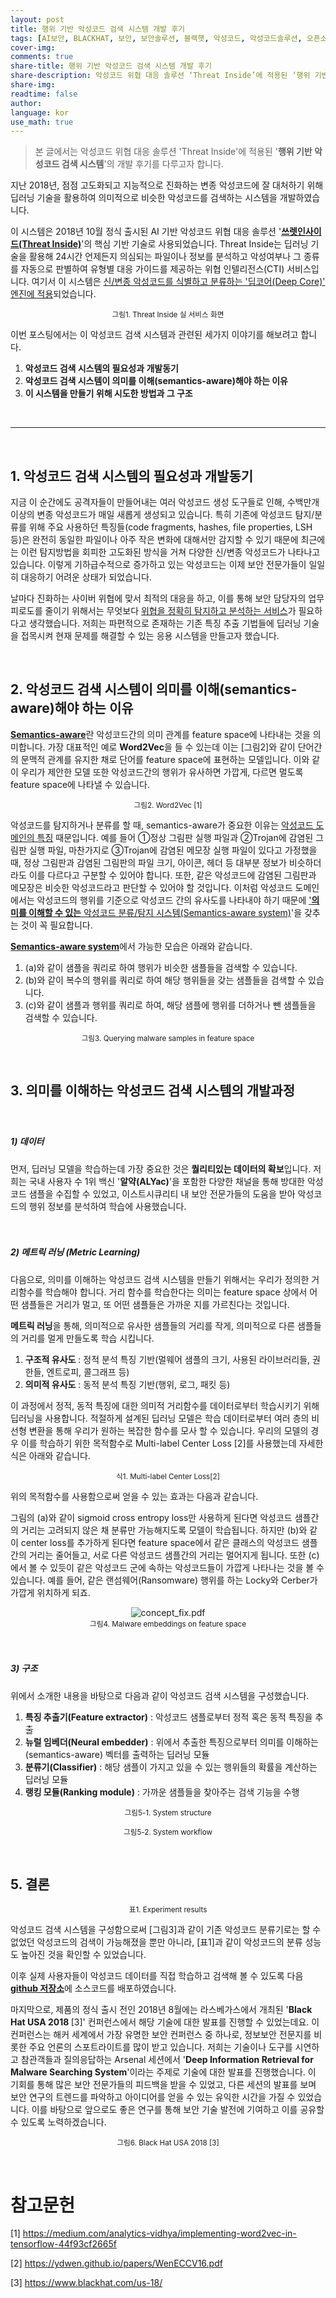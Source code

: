 ```yaml
---
layout: post
title: 행위 기반 악성코드 검색 시스템 개발 후기
tags: [AI보안, BLACKHAT, 보안, 보안솔루션, 블랙햇, 악성코드, 악성코드솔루션, 오픈소스, 위협대응솔루션, 이스트소프트, 이스트시큐리트, 인공지능보안, 인터넷보안]
cover-img:
comments: true
share-title: 행위 기반 악성코드 검색 시스템 개발 후기
share-description: 악성코드 위협 대응 솔루션 ‘Threat Inside’에 적용된 ‘행위 기반 악성코드 검색 시스템‘의 개발 후기 관련 글
share-img: 
readtime: false
author: 
language: kor
use_math: true
---
```


<!-- wp:quote -->
<blockquote class="wp-block-quote"><p>본 글에서는 악성코드 위협 대응 솔루션 'Threat Inside'에 적용된 '<strong>행위 기반 악성코드 검색 시스템</strong>'의 개발 후기를 다루고자 합니다.</p></blockquote>

<!-- wp:paragraph -->
<p>지난 2018년, 점점 고도화되고 지능적으로 진화하는 변종 악성코드에 잘 대처하기 위해 딥러닝 기술을 활용하여 의미적으로 비슷한 악성코드를 검색하는 시스템을 개발하였습니다.</p>
<!-- /wp:paragraph -->

<!-- wp:paragraph -->
<p>이 시스템은 2018년 10월 정식 출시된 AI 기반 악성코드 위협 대응 솔루션 '<strong><a href="https://www.estsecurity.com/enterprise/product/threatinside">쓰렛인사이드(Threat Inside)</a></strong>'의 핵심 기반 기술로 사용되었습니다. Threat Inside는 딥러닝 기술을 활용해 24시간 언제든지 의심되는 파일이나 정보를 분석하고 악성여부나 그 종류를 자동으로 판별하여 유형별 대응 가이드를 제공하는 위협 인텔리전스(CTI) 서비스입니다. 여기서 이 시스템은 <span style="text-decoration: underline;">신/변종 악성코드를 식별하고 분류하는 '딥코어(Deep Core)' 엔진에 적용</span>되었습니다.</p>
<!-- /wp:paragraph -->

<!-- wp:image {"id":822,"align":"wide"} -->
<center>
<figure class="wp-block-image alignwide">
<a class="wp-editor-md-post-content-link" href="/assets/img/2020/0406/1.png">
<img src="/assets/img/2020/0406/1.png" alt="" />
</a>
<figcaption><small> 그림1. Threat Inside 실 서비스 화면 </small></figcaption></figure>
</center>
<!-- /wp:image -->

<!-- wp:paragraph -->
<p>이번 포스팅에서는 이 악성코드 검색 시스템과 관련된 세가지 이야기를 해보려고 합니다.</p>
<!-- /wp:paragraph -->

<!-- wp:list {"ordered":true} -->
<ol><li><strong>악성코드 검색 시스템의 필요성과 개발동기</strong></li><li><strong>악성코드 검색 시스템이 의미를 이해(semantics-aware)해야 하는 이유</strong></li><li><strong>이 시스템을 만들기 위해 시도한 방법과 그 구조</strong></li></ol>
<!-- /wp:list -->

<br>

<hr />

<br>

<!-- wp:heading -->
<h2>1.  악성코드 검색 <strong>시스템의 필요성과 개발동기</strong> </h2>
<!-- /wp:heading -->

<!-- wp:paragraph -->
<p>지금 이 순간에도 공격자들이 만들어내는 여러 악성코드 생성 도구들로 인해, 수백만개 이상의 변종 악성코드가 매일 새롭게 생성되고 있습니다. 특히 기존에 악성코드 탐지/분류를 위해 주요 사용하던 특징들(code fragments, hashes, file properties, LSH 등)은 완전히 동일한 파일이나 아주 작은 변화에 대해서만 감지할 수 있기 때문에 최근에는 이런 탐지방법을 회피한 고도화된 방식을 거쳐 다양한 신/변종 악성코드가 나타나고 있습니다. 이렇게 기하급수적으로 증가하고 있는 악성코드는 이제 보안 전문가들이 일일히 대응하기 어려운 상태가 되었습니다.</p>
<!-- /wp:paragraph -->

<!-- wp:paragraph -->
<p>날마다 진화하는 사이버 위협에 맞서 최적의 대응을 하고, 이를 통해 보안 담당자의 업무 피로도를 줄이기 위해서는 무엇보다 <span style="text-decoration: underline;">위협을 정확히 탐지하고 분석하는 서비스</span>가 필요하다고 생각했습니다. 저희는 파편적으로 존재하는 기존 특징 추출 기법들에 딥러닝 기술을 접목시켜 현재 문제를 해결할 수 있는 응용 시스템을 만들고자 했습니다.</p>
<!-- /wp:paragraph -->

<br>

<!-- wp:heading -->
<h2>2.  <strong>악성코드 검색 시스템이 의미를 이해(semantics-aware)해야 하는 이유</strong></h2>
<!-- /wp:heading -->

<!-- wp:paragraph -->
<p><strong><span style="text-decoration: underline;">Semantics-aware</span></strong>란 악성코드간의 의미 관계를 feature space에 나타내는 것을 의미합니다. 가장 대표적인 예로 <strong>Word2Vec</strong>을 들 수 있는데 이는 [그림2]와 같이 단어간의 문맥적 관계를 유지한 채로 단어를 feature space에 표현하는 모델입니다. 이와 같이 우리가 제안한 모델 또한 악성코드간의 행위가 유사하면 가깝게, 다르면 멀도록 feature space에 나타낼 수 있습니다.</p>
<!-- /wp:paragraph -->

<!-- wp:image {"id":812} -->
<center>
<figure class="wp-block-image">
<a class="wp-editor-md-post-content-link" href="/assets/img/2020/0406/2.png">
<img src="/assets/img/2020/0406/2.png" alt="" />
</a>
<figcaption><small>그림2. Word2Vec [1]</small></figcaption></figure>
</center>
<!-- /wp:image -->

<!-- wp:paragraph -->
<p>악성코드를 탐지하거나 분류를 할 때, semantics-aware가 중요한 이유는 <span style="text-decoration: underline;">악성코드 도메인의 특징</span> 때문입니다. 예를 들어 ①정상 그림판 실행 파일과 ②Trojan에 감염된 그림판 실행 파일, 마찬가지로 ③Trojan에 감염된 메모장 실행 파일이 있다고 가정했을 때, 정상 그림판과 감염된 그림판의 파일 크기, 아이콘, 헤더 등 대부분 정보가 비슷하더라도 이를 다르다고 구분할 수 있어야 합니다. 또한, 같은 악성코드에 감염된 그림판과 메모장은 비슷한 악성코드라고 판단할 수 있어야 할 것입니다. 이처럼 악성코드 도메인에서는 악성코드의 행위를 기준으로 악성코드 간의 유사도를 나타내야 하기 때문에  <span style="text-decoration: underline;">'</span><strong><span style="text-decoration: underline;">의미를 이해할 수 있는</span></strong><span style="text-decoration: underline;"> 악성코드 분류/탐지 시스템(Semantics-aware system)</span>'을 갖추는 것이 꼭 필요합니다.</p>
<!-- /wp:paragraph -->

<!-- wp:paragraph -->
<p><strong><span style="text-decoration: underline;">Semantics-aware system</span></strong>에서 가능한 모습은 아래와 같습니다.</p>
<!-- /wp:paragraph -->

<!-- wp:list {"ordered":true} -->
<ol><li>(a)와 같이 샘플을 쿼리로 하여 행위가 비슷한 샘플들을 검색할 수 있습니다.</li><li>(b)와 같이 복수의 행위를 쿼리로 하여 해당 행위들을 갖는 샘플들을 검색할 수 있습니다.</li><li>(c)와 같이 샘플과 행위를 쿼리로 하여, 해당 샘플에 행위를 더하거나 뺀 샘플들을 검색할 수 있습니다.</li></ol>
<!-- /wp:list -->

<!-- wp:image {"id":813,"align":"wide"} -->
<center>
<figure class="wp-block-image alignwide">
<a class="wp-editor-md-post-content-link" href="/assets/img/2020/0406/3.png">
<img src="/assets/img/2020/0406/3.png" alt="" />
</a>
<figcaption><small>그림3. Querying malware samples in feature space</small></figcaption></figure>
</center>
<!-- /wp:image -->

<br/>

<!-- wp:heading -->
<h2><strong>3. 의미를 이해하는 악성코드 검색 시스템의 개발과정</strong></h2>
<!-- /wp:heading -->
<!-- wp:spacer {"height":20} -->
<div style="height:20px" aria-hidden="true" class="wp-block-spacer"></div>
<!-- /wp:spacer -->

<!-- wp:heading {"level":5} -->
<h5>1) 데이터</h5>
<!-- /wp:heading -->

<!-- wp:paragraph -->
<p>먼저, 딥러닝 모델을 학습하는데 가장 중요한 것은 <strong>퀄리티있는 데이터의 확보</strong>입니다. 저희는 국내 사용자 수 1위 백신 '<strong>알약(ALYac)</strong>'을 포함한 다양한 채널을 통해 방대한 악성코드 샘플을 수집할 수 있었고, 이스트시큐리티 내 보안 전문가들의 도움을 받아 악성코드의 행위 정보를 분석하여 학습에 사용했습니다.</p>
<!-- /wp:paragraph -->

<!-- wp:spacer {"height":20} -->
<div style="height:20px" aria-hidden="true" class="wp-block-spacer"></div>
<!-- /wp:spacer -->

<!-- wp:heading {"level":5} -->
<h5>2) 메트릭 러닝 <strong>(Metric Learning)</strong> </h5>
<!-- /wp:heading -->

<!-- wp:paragraph -->
<p>다음으로, 의미를 이해하는 악성코드 검색 시스템을 만들기 위해서는 우리가 정의한 거리함수를 학습해야 합니다. 거리 함수를 학습한다는 의미는 feature space 상에서 어떤 샘플들은 거리가 멀고, 또 어떤 샘플들은 가까운 지를 가르친다는 것입니다.</p>
<!-- /wp:paragraph -->

<!-- wp:paragraph -->
<p><strong>메트릭 러닝</strong>을 통해, 의미적으로 유사한 샘플들의 거리를 작게, 의미적으로 다른 샘플들의 거리를 멀게 만들도록 학습 시킵니다.</p>
<!-- /wp:paragraph -->

<!-- wp:list {"ordered":true} -->
<ol><li><strong>구조적 유사도</strong> : 정적 분석 특징 기반(멀웨어 샘플의 크기, 사용된 라이브러리들, 권한들, 엔트로피, 콜그래프 등)</li><li><strong>의미적 유사도</strong> : 동적 분석 특징 기반(행위, 로그, 패킷 등)</li></ol>
<!-- /wp:list -->

<!-- wp:paragraph -->
<p>이 과정에서 정적, 동적 특징에 대한 의미적 거리함수를 데이터로부터 학습시키기 위해 딥러닝을 사용합니다. 적절하게 설계된 딥러닝 모델은 학습 데이터로부터 여러 층의 비선형 변환을 통해 우리가 원하는 복잡한 함수를 모사 할 수 있습니다. 우리의 모델의 경우 이를 학습하기 위한 목적함수로 Multi-label Center Loss [2]를 사용했는데 자세한 식은 아래와 같습니다.</p>
<!-- /wp:paragraph -->

<!-- wp:image {"id":811} -->
<center><figure class="wp-block-image">
<a class="wp-editor-md-post-content-link" href="/assets/img/2020/0406/4.png">
<img src="/assets/img/2020/0406/4.png" alt="" />
</a>
<figcaption><small>식1. Multi-label Center Loss[2]</small></figcaption></figure>
</center>

<!-- /wp:image -->

<!-- wp:paragraph -->
<p>위의 목적함수를 사용함으로써 얻을 수 있는 효과는 다음과 같습니다.</p>
<!-- /wp:paragraph -->

<!-- wp:paragraph -->
<p>그림의 (a)와 같이 sigmoid cross entropy loss만 사용하게 된다면 악성코드 샘플간의 거리는 고려되지 않은 채 분류만 가능해지도록 모델이 학습됩니다. 하지만 (b)와 같이 center loss를 추가하게 된다면 feature space에서 같은 클래스의 악성코드 샘플간의 거리는 줄어들고, 서로 다른 악성코드 샘플간의 거리는 멀어지게 됩니다. 또한 (c)에서 볼 수 있듯이 같은 악성코드 군에 속하는 악성코드들이 가깝게 나타나는 것을 볼 수 있습니다. 예를 들어, 같은 랜섬웨어(Ransomware) 행위를 하는 Locky와 Cerber가 가깝게 위치하게 되죠.</p>
<!-- /wp:paragraph -->

<!-- wp:image {"align":"wide"} -->
<!-- TODO: 경로 틀림 -->
<center>
<figure class="wp-block-image alignwide">
<img src="https://lh6.googleusercontent.com/No9qjQQZLhFvhQrNbnfRdq9fpodL6JEmSg3UtWQX-nY01MuQklgKWana4ECpR3zZtn2zc3F7GMpOpEXWYko7D6cFTbqhdkyvmr57czPca1Zus6XU11aKiZzoeM_AHYWzprFl66Vg" alt="concept_fix.pdf"/>
<figcaption><small>그림4.  Malware embeddings on feature space</small></figcaption>
</figure>
</center>
<!-- /wp:image -->

<!-- wp:spacer {"height":20} -->
<div style="height:20px" aria-hidden="true" class="wp-block-spacer"></div>
<!-- /wp:spacer -->

<!-- wp:heading {"level":5} -->
<h5>3) 구조</h5>
<!-- /wp:heading -->

<!-- wp:paragraph -->
<p>위에서 소개한 내용을 바탕으로 다음과 같이 악성코드 검색 시스템을 구성했습니다.</p>
<!-- /wp:paragraph -->

<!-- wp:list {"ordered":true} -->
<ol><li><strong>특징 추출기(Feature extractor)</strong> : 악성코드 샘플로부터 정적 혹은 동적 특징을 추출</li><li><strong>뉴럴 임베더(Neural embedder)</strong> : 위에서 추출한 특징으로부터 의미를 이해하는(semantics-aware) 벡터를 출력하는 딥러닝 모듈</li><li><strong>분류기(Classifier)</strong> : 해당 샘플이 가지고 있을 수 있는 행위들의 확률을 계산하는 딥러닝 모듈</li><li><strong>랭킹 모듈(Ranking module)</strong> : 가까운 샘플들을 찾아주는 검색 기능을 수행</li></ol>
<!-- /wp:list -->

<!-- wp:image -->
<!-- TODO: 경로 틀림 -->
<center>
<figure class="wp-block-image"><img src="https://lh4.googleusercontent.com/h5rtU8z1-LyyhZ3CjdLI_ygTN6wYGpyr-hEubTjCP1H4rEWIfO_baOnZcdaSqoBsUwHYo5iXoyLuApwhi7h2mnKLiP99-_oIo9rFBHYBQh_5xxQ8_d-UA6FhtEIsWj0vcVC7w9W4" alt=""/>
<figcaption><small>그림5-1. System structure</small></figcaption></figure>
</center>
<!-- /wp:image -->

<!-- wp:image -->
<!-- TODO: 경로 틀림 -->
<center>
<figure class="wp-block-image"><img src="https://lh5.googleusercontent.com/ohmibn84UUIpagIHNYbUf-Qpb82YxGtphT6D8vjcqpWmlU23FU9Fo4gS5oXfXK9bqA-Ag2pmm6GY4ukYHO7D9YLJfc7HyY7YvQVa83OxG5ezam0l-mNv247GmbdyVPSlff5s8ABn" alt=""/>
<figcaption><small>그림5-2. System workflow</small></figcaption></figure>
</center>
<!-- /wp:image -->

<br/>
<!-- wp:heading -->
<h2>5. 결론</h2>
<!-- /wp:heading -->

<!-- wp:image {"id":799,"align":"full"} -->
<center>
<figure>
<a class="wp-editor-md-post-content-link" href="/assets/img/2020/0406/5.png">
<img src="/assets/img/2020/0406/5.png" alt="" />
</a>
<figcaption><small>표1. Experiment results</small></figcaption></figure>
</center>
<!-- /wp:image -->

<!-- wp:paragraph -->
<p>악성코드 검색 시스템을 구성함으로써 [그림3]과 같이 기존 악성코드 분류기로는 할 수 없었던 악성코드의 검색이 가능해졌을 뿐만 아니라, [표1]과 같이 악성코드의 분류 성능도 높아진 것을 확인할 수 있었습니다.</p>
<!-- /wp:paragraph -->

<!-- TODO: github 저장소 경로  -->
<!-- wp:paragraph -->
<p>이후 실제 사용자들이 악성코드 데이터를 직접 학습하고 검색해 볼 수 있도록 다음 <strong><a href="https://github.com/est-ai/malware-retrieval">github 저장소</a></strong>에 소스코드를 배포하였습니다.</p>
<!-- /wp:paragraph -->

<!-- wp:paragraph -->
<p>마지막으로, 제품의 정식 출시 전인 2018년 8월에는 라스베가스에서 개최된 '<strong>Black Hat USA 2018 </strong>[3]' 컨퍼런스에서 해당 기술에 대한 발표를 진행할 수 있었는데요. 이 컨퍼런스는 해커 세계에서 가장 유명한 보안 컨퍼런스 중 하나로, 정보보안 전문지를 비롯한 주요 언론의 스포트라이트를 많이 받고 있습니다.  저희는 기술이나 도구를 시연하고 참관객들과 질의응답하는  Arsenal 세션에서 '<strong>Deep Information Retrieval for Malware Searching System</strong>'이라는 주제로 기술에 대한 발표를 진행했습니다. 이 기회를 통해 많은 보안 전문가들의 피드백을 받을 수 있었고, 다른 세션의 발표를 보며 보안 연구의 트렌드를 파악하고 아이디어를 얻을 수 있는 유익한 시간을 가질 수 있었습니다. 이를 바탕으로 앞으로도 좋은 연구를 통해 보안 기술 발전에 기여하고 이를 공유할 수 있도록 노력하겠습니다.</p>
<!-- /wp:paragraph -->

<!-- wp:image {"id":798,"align":"wide"} -->
<center>
<figure class="wp-block-image alignwide">
<a class="wp-editor-md-post-content-link" href="/assets/img/2020/0406/6.png">
<img src="/assets/img/2020/0406/6.png" alt="" />
</a>
<figcaption><small>그림6. Black Hat USA 2018 [3]</small></figcaption></figure>
</center>
<!-- /wp:image -->

<br/>

<!-- wp:heading -->
<h1>참고문헌</h1>
<!-- /wp:heading -->

<!-- wp:paragraph -->
[1] <a href="https://medium.com/analytics-vidhya/implementing-word2vec-in-tensorflow-44f93cf2665f">https://medium.com/analytics-vidhya/implementing-word2vec-in-tensorflow-44f93cf2665f</a><br/>
<!-- /wp:paragraph -->
<!-- wp:paragraph -->
[2] <a href="https://ydwen.github.io/papers/WenECCV16.pdf">https://ydwen.github.io/papers/WenECCV16.pdf</a><br/>
<!-- /wp:paragraph -->
<!-- wp:paragraph -->
[3] <a href="https://www.blackhat.com/us-18/">https://www.blackhat.com/us-18/</a> <br>
<!-- /wp:paragraph -->